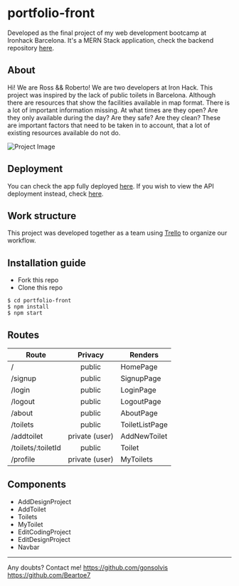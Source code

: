 # portfolio-front

Developed as the final project of my web development bootcamp at Ironhack Barcelona. It's a MERN Stack application, check the backend repository [here](??????).

## About
Hi! We are Ross && Roberto! We are two developers at Iron Hack. This project was inspired by the lack of public toilets in Barcelona.  Although there are resources that show the facilities available in map format. There is a lot of important information missing. At what times are they open? Are they only available during the day? Are they safe? Are they clean? These are important factors that need to be taken in to account, that a lot of existing resources available do not do.   

![Project Image](https://cdn-icons-png.flaticon.com/512/194/194432.png "Project Image")

## Deployment
You can check the app fully deployed [here](???????). If you wish to view the API deployment instead, check [here](?????????).

## Work structure
This project was developed together as a team using [Trello](https://trello.com/home) to organize our workflow.

## Installation guide
- Fork this repo
- Clone this repo 

```shell
$ cd portfolio-front
$ npm install
$ npm start
```

## Routes
| Route                | Privacy         | Renders                  |
| -------------------- | :-------------: | ------------------------ |
| /                        | public               | HomePage                 |
| /signup             | public          | SignupPage               |
| /login                | public          | LoginPage                |
| /logout              | public          | LogoutPage                |
| /about               | public          | AboutPage               |
| /toilets              | public           | ToiletListPage    |
| /addtoilet          | private (user)      | AddNewToilet    |
| /toilets/:toiletId | public          | Toilet |
| /profile             | private (user)  | MyToilets|

## Components
- AddDesignProject
- AddToilet
- Toilets
- MyToilet
- EditCodingProject
- EditDesignProject
- Navbar

---

Any doubts? Contact me!
https://github.com/gonsolvis
https://github.com/Beartoe7

